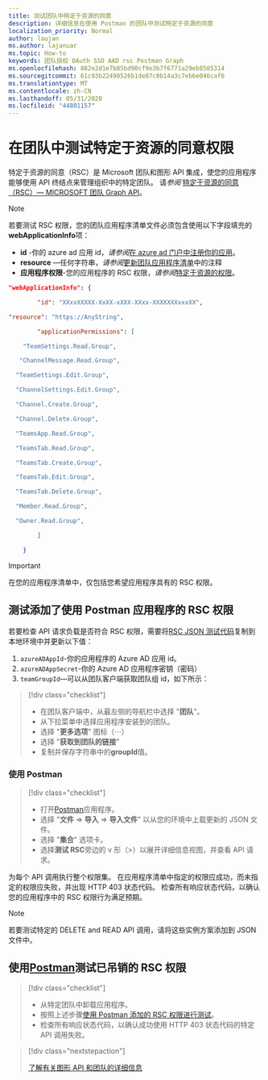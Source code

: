 ```yaml
---
title: 测试团队中特定于资源的同意
description: 详细信息在使用 Postman 的团队中测试特定于资源的同意
localization_priority: Normal
author: laujan
ms.author: lajanuar
ms.topic: How-to
keywords: 团队授权 OAuth SSO AAD rsc Postman Graph
ms.openlocfilehash: 882e2d1e7b85bd90cf9e3b7f6771a29eb8505314
ms.sourcegitcommit: 61c93b22490526b1de87c0b14a3c7eb6e046caf6
ms.translationtype: MT
ms.contentlocale: zh-CN
ms.lasthandoff: 05/31/2020
ms.locfileid: "44801157"
---
```

# <a name="test-resource-specific-consent-permissions--in-teams"></a>在团队中测试特定于资源的同意权限

特定于资源的同意（RSC）是 Microsoft 团队和图形 API 集成，使您的应用程序能够使用 API 终结点来管理组织中的特定团队。 请*参阅*  [特定于资源的同意（RSC）— MICROSOFT 团队 Graph API](resource-specific-consent.md)。

> [!NOTE]
>若要测试 RSC 权限，您的团队应用程序清单文件必须包含使用以下字段填充的**webApplicationInfo**项：
>
> - **id** -你的 azure ad 应用 id，*请参阅*[在 azure ad 门户中注册你的应用](resource-specific-consent.md#register-your-app-with-microsoft-identity-platform-via-the-azure-ad-portal)。
> - **resource** —任何字符串，*请参阅*[更新团队应用程序清单](resource-specific-consent.md#update-your-teams-app-manifest)中的注释
> - **应用程序权限**-您的应用程序的 RSC 权限，*请参阅*[特定于资源的权限](resource-specific-consent.md#resource-specific-permissions)。

```json
"webApplicationInfo": {

        "id": "XXxxXXXXX-XxXX-xXXX-XXxx-XXXXXXXxxxXX", 

"resource": "https://AnyString",

        "applicationPermissions": [

    "TeamSettings.Read.Group",

   "ChannelMessage.Read.Group",

  "TeamSettings.Edit.Group",

  "ChannelSettings.Edit.Group",

  "Channel.Create.Group",

  "Channel.Delete.Group",

  "TeamsApp.Read.Group",

  "TeamsTab.Read.Group",

  "TeamsTab.Create.Group",

  "TeamsTab.Edit.Group",

  "TeamsTab.Delete.Group",

  "Member.Read.Group",

  "Owner.Read.Group",

        ]

    }
```

>[!IMPORTANT]
>在您的应用程序清单中，仅包括您希望应用程序具有的 RSC 权限。

## <a name="test-added-rsc-permissions-using-the-postman-app"></a>测试添加了使用 Postman 应用程序的 RSC 权限

若要检查 API 请求负载是否符合 RSC 权限，需要将[RSC JSON 测试代码](test-rsc-json-file.md)复制到本地环境中并更新以下值：

1. `azureADAppId`-你的应用程序的 Azure AD 应用 id。
1. `azureADAppSecret`-你的 Azure AD 应用程序密钥（密码）
1. `teamGroupId`—可以从团队客户端获取团队组 id，如下所示：

> [!div class="checklist"]
>
> * 在团队客户端中，从最左侧的导航栏中选择 "**团队**"。
> * 从下拉菜单中选择应用程序安装到的团队。
> * 选择 "**更多选项**" 图标（&#8943;）
> * 选择 "**获取到团队的链接**" 
> * 复制并保存字符串中的**groupId**值。

### <a name="using-postman"></a>使用 Postman

> [!div class="checklist"]
>
> * 打开[Postman](https://www.postman.com)应用程序。
> * 选择 "**文件**  =>  **导入**  =>  **导入文件**" 以从您的环境中上载更新的 JSON 文件。  
> * 选择 "**集合**" 选项卡。 
> * 选择**测试 RSC**旁边的 v 形（>）以展开详细信息视图，并查看 API 请求。

为每个 API 调用执行整个权限集。 在应用程序清单中指定的权限应成功，而未指定的权限应失败，并出现 HTTP 403 状态代码。 检查所有响应状态代码，以确认您的应用程序中的 RSC 权限行为满足预期。

>[!NOTE]
>若要测试特定的 DELETE and READ API 调用，请将这些实例方案添加到 JSON 文件中。

## <a name="test--revoked-rsc-permissions-using-postman"></a>使用[Postman](https://www.postman.com/)测试已吊销的 RSC 权限

> [!div class="checklist"]
>
> * 从特定团队中卸载应用程序。
> * 按照上述步骤[使用 Postman 添加的 RSC 权限进行测试](#test-added-rsc-permissions-using-the-postman-app)。
> * 检查所有响应状态代码，以确认成功使用 HTTP 403 状态代码的特定 API 调用失败。

> [!div class="nextstepaction"]
>
> [了解有关图形 API 和团队的详细信息](/graph/api/resources/teams-api-overview?view=graph-rest-1.0)